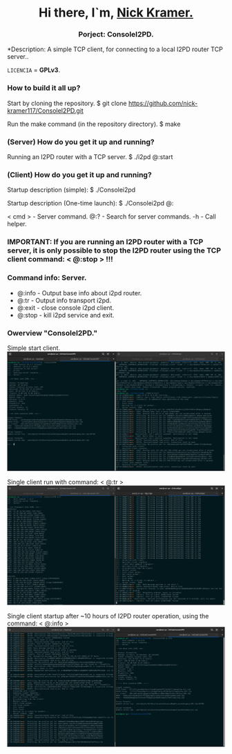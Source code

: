 <h1 align="center">Hi there, I`m,
	<a href="https://notabug.org/Nick_Kramer" target="_blank">
	Nick Kramer.
	</a> 
</h1>

<h3 align="center"> Porject: ConsoleI2PD. </h3>

<p align="left">
	*Description: A simple TCP client, for connecting to a local I2PD router TCP server..
</p>

`LICENCIA` = **GPLv3**.

### How to build it all up?

Start by cloning the repository.
    $ git clone https://github.com/nick-kramer117/ConsoleI2PD.git
    
Run the make command (in the repository directory).
    $ make
    
### (Server) How do you get it up and running?

Running an I2PD router with a TCP server.
    $ ./i2pd @:start

### (Client) How do you get it up and running?

Startup description (simple):
    $ ./Consolei2pd

Startup description (One-time launch):
    $ ./Consolei2pd @:<cmd> 

< cmd > - Server command. 
@:? - Search for server commands.
-h - Call helper.

### IMPORTANT: If you are running an I2PD router with a TCP server, it is only possible to stop the I2PD router using the TCP client command: < @:stop > !!!

### Command info: Server.

* @:info - Output base info about i2pd router.
* @:tr - Output info transport i2pd.
* @:exit - close console i2pd client.
* @:stop - kill i2pd service and exit.

### Owerview "ConsoleI2PD."

Simple start client.
![](Images/view.png)<br>

Single client run with command: < @:tr >
![](Images/view2.png)<br>

Single client startup after ~10 hours of I2PD router operation, using the command: < @:info >
![](Images/view3.png)<br>

